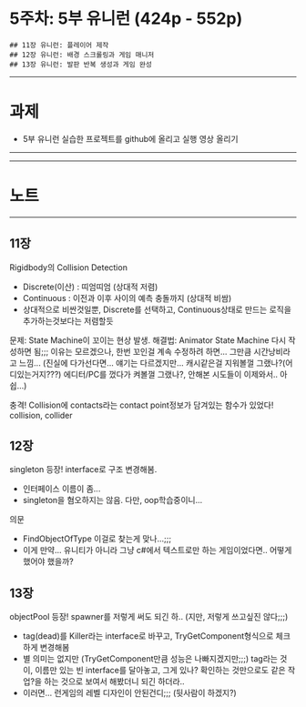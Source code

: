 # 5주차: 5부 유니런 (424p - 552p)

    ## 11장 유니런: 플레이어 제작
    ## 12장 유니런: 배경 스크롤링과 게임 매니저
    ## 13장 유니런: 발판 반복 생성과 게임 완성

---
# 과제
- 5부 유니런 실습한 프로젝트를 github에 올리고 실행 영상 올리기
---

---
# 노트
---

## 11장
Rigidbody의 Collision Detection
- Discrete(이산) : 띠엄띠엄 (상대적 저렴)
- Continuous : 이전과 이후 사이의 예측 충돌까지 (상대적 비쌈)
- 상대적으로 비싼것일뿐, Discrete를 선택하고, Continuous상태로 만드는 로직을 추가하는것보다는 저렴할듯

문제: State Machine이 꼬이는 현상 발생.
해결법: Animator State Machine 다시 작성하면 됨;;;
이유는 모르겠으나, 한번 꼬인걸 계속 수정하려 하면... 그만큼 시간낭비라고 느낌... (진실에 다가선다면... 얘기는 다르겠지만... 캐시같은걸 지워볼껄 그랬나?(어디있는거지???) 에디터/PC를 껐다가 켜볼껄 그랬나?, 안해본 시도들이 이제와서.. 아쉽...)

충격! Collision에 contacts라는 contact point정보가 담겨있는 함수가 있었다!
collision, collider 


## 12장
singleton 등장!
interface로 구조 변경해봄.
- 인터페이스 이름이 좀...
- singleton을 혐오하지는 않음. 다만, oop학습중이니...

의문
- FindObjectOfType<T> 이걸로 찾는게 맞나...;;;
- 이게 만약... 유니티가 아니라 그냥 c#에서 텍스트로만 하는 게임이었다면.. 어떻게 했어야 했을까?


## 13장
objectPool 등장!
spawner를 저렇게 써도 되긴 하.. (지만, 저렇게 쓰고싶진 않다;;;)
- tag(dead)를 Killer라는 interface로 바꾸고, TryGetComponent형식으로 체크하게 변경해봄
- 별 의미는 없지만 (TryGetComponent만큼 성능은 나빠지겠지만;;;) tag라는 것이, 이름만 있는 빈 interface를 달아놓고, 그게 있나? 확인하는 것만으로도 같은 작업?을 하는 것으로 보여서 해봤더니 되긴 하더라..
- 이러면... 런게임의 레벨 디자인이 안된건디;;; (뒷사람이 하겠지?)
